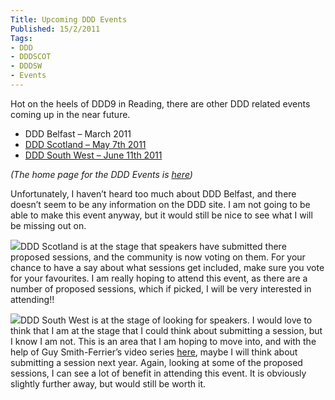 ```yaml
---
Title: Upcoming DDD Events
Published: 15/2/2011
Tags:
- DDD
- DDDSCOT
- DDDSW
- Events
---
```


Hot on the heels of DDD9 in Reading, there are other DDD related events coming up in the near future.

- DDD Belfast – March 2011
- [DDD Scotland – May 7th 2011](http://developerdeveloperdeveloper.com/scotland2011/)
- [DDD South West – June 11th 2011](http://www.dddsouthwest.com/)

_(The home page for the DDD Events is [here](http://developerdeveloperdeveloper.com/home/))_

Unfortunately, I haven’t heard too much about DDD Belfast, and there doesn’t seem to be any information on the DDD site. I am not going to be able to make this event anyway, but it would still be nice to see what I will be missing out on.

![](http://www.dddsouthwest.com/images/DDDScotland.png)DDD Scotland is at the stage that speakers have submitted there proposed sessions, and the community is now voting on them. For your chance to have a say about what sessions get included, make sure you vote for your favourites. I am really hoping to attend this event, as there are a number of proposed sessions, which if picked, I will be very interested in attending!!

![](http://www.dddsouthwest.com/images/DDDSouthWest3BadgeSmall.png)DDD South West is at the stage of looking for speakers. I would love to think that I am at the stage that I could think about submitting a session, but I know I am not. This is an area that I am hoping to move into, and with the help of Guy Smith-Ferrier’s video series [here](http://www.guysmithferrier.com/post/2011/02/Video-Series-How-To-Give-Great-Presentations.aspx), maybe I will think about submitting a session next year. Again, looking at some of the proposed sessions, I can see a lot of benefit in attending this event. It is obviously slightly further away, but would still be worth it.